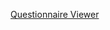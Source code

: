 
[Questionnaire Viewer](https://project-wildfyre.github.io/domain-archetype/?q=https://virtually-healthcare.github.io/R4/Questionnaire-eRS-Referral-Request.json)
